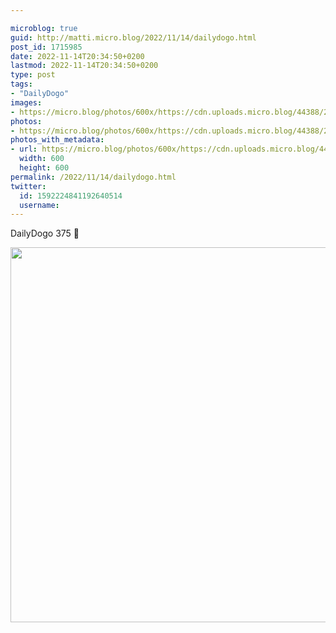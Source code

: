 ```yaml
---

microblog: true
guid: http://matti.micro.blog/2022/11/14/dailydogo.html
post_id: 1715985
date: 2022-11-14T20:34:50+0200
lastmod: 2022-11-14T20:34:50+0200
type: post
tags:
- "DailyDogo"
images:
- https://micro.blog/photos/600x/https://cdn.uploads.micro.blog/44388/2022/39e0954ce6.jpg
photos:
- https://micro.blog/photos/600x/https://cdn.uploads.micro.blog/44388/2022/39e0954ce6.jpg
photos_with_metadata:
- url: https://micro.blog/photos/600x/https://cdn.uploads.micro.blog/44388/2022/39e0954ce6.jpg
  width: 600
  height: 600
permalink: /2022/11/14/dailydogo.html
twitter:
  id: 1592224841192640514
  username:
---
```

DailyDogo 375 🐶

<img src="/media/uploads/2022/39e0954ce6.jpg" width="600" height="600" alt="" />
